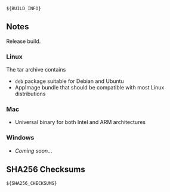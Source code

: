 ```
${BUILD_INFO}
```

## Notes

Release build.

### Linux

The tar archive contains

- `deb` package suitable for Debian and Ubuntu
- AppImage bundle that should be compatible with most Linux distributions

### Mac

- Universal binary for both Intel and ARM architectures

### Windows

- _Coming soon..._

## SHA256 Checksums

```
${SHA256_CHECKSUMS}
```
